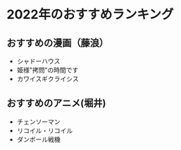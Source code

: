 # 2022年のおすすめランキング


## おすすめの漫画（藤浪）
 - シャドーハウス
 - 姫様"拷問"の時間です
 - カワイスギクライシス

## おすすめのアニメ(堀井)
- チェンソーマン
- リコイル・リコイル
- ダンボール戦機
